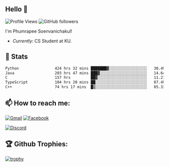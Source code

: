 
<h2>Hello 👋</h2> 

![Profile Views](https://komarev.com/ghpvc/?username=Homiez09&label=Profile%20views&color=0e75b6&style=flat)
![GitHub followers](https://img.shields.io/github/followers/HomieZ09.svg?style=social&label=Follow)


I'm Phumrapee Soenvanichakul!

- <i>Currently:</i> CS Student at KU.

<h2>👀 Stats</h2>

<!--START_SECTION:waka-->

```txt
Python                424 hrs 32 mins ███████▓░░░░░░░░░░░░░░░░░   30.49 %
Java                  203 hrs 47 mins ███▓░░░░░░░░░░░░░░░░░░░░░   14.64 %
C                     157 hrs         ██▓░░░░░░░░░░░░░░░░░░░░░░   11.27 %
TypeScript            104 hrs 20 mins ██░░░░░░░░░░░░░░░░░░░░░░░   07.49 %
C++                   74 hrs 17 mins  █▒░░░░░░░░░░░░░░░░░░░░░░░   05.33 %
```

<!--END_SECTION:waka-->

<h2>📫 How to reach me:</h2>

<a href="mailto:phumrapeesoen1@gmail.com">![Gmail](https://img.shields.io/badge/Gmail-D14836?style=for-the-badge&logo=gmail&logoColor=white)</a> 
<a href="https://web.facebook.com/phumrapee.soenvanichakul.3/">![Facebook](https://img.shields.io/badge/Facebook-4267B2?style=for-the-badge&logo=facebook&logoColor=white)</a>

<a href="https://discord.gg/EWnAEUtFVm">![Discord](https://discord.c99.nl/widget/theme-1/297740667784921089.png)</a> 

<h2>🏆 Github Trophies:</h2>

[![trophy](https://github-profile-trophy.vercel.app/?username=Homiez09&theme=discord&row=1)](https://github.com/ryo-ma/github-profile-trophy)
